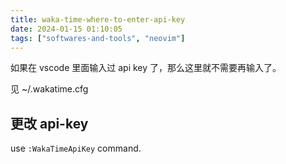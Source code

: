 ```yaml
---
title: waka-time-where-to-enter-api-key
date: 2024-01-15 01:10:05
tags: ["softwares-and-tools", "neovim"]
---
```

如果在 vscode 里面输入过 api key 了，那么这里就不需要再输入了。

见 ~/.wakatime.cfg

## 更改 api-key

use `:WakaTimeApiKey` command.

